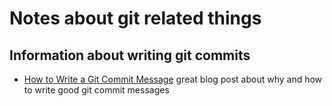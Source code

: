 # Notes about git related things

## Information about writing git commits

* [How to Write a Git Commit Message](http://chris.beams.io/posts/git-commit/)
great blog post about why and how to write good git commit messages
